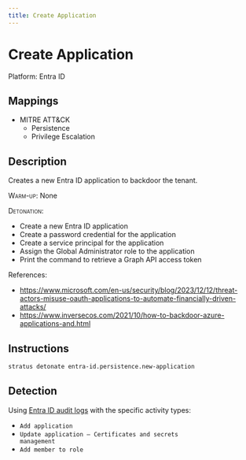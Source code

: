 ```yaml
---
title: Create Application
---
```


# Create Application




Platform: Entra ID

## Mappings

- MITRE ATT&CK
    - Persistence
  - Privilege Escalation



## Description


Creates a new Entra ID application to backdoor the tenant.

<span style="font-variant: small-caps;">Warm-up</span>: None

<span style="font-variant: small-caps;">Detonation</span>:

- Create a new Entra ID application
- Create a password credential for the application
- Create a service principal for the application
- Assign the Global Administrator role to the application
- Print the command to retrieve a Graph API access token

References:

- https://www.microsoft.com/en-us/security/blog/2023/12/12/threat-actors-misuse-oauth-applications-to-automate-financially-driven-attacks/
- https://www.inversecos.com/2021/10/how-to-backdoor-azure-applications-and.html

## Instructions

```bash title="Detonate with Stratus Red Team"
stratus detonate entra-id.persistence.new-application
```
## Detection


Using [Entra ID audit logs](https://learn.microsoft.com/en-us/entra/identity/monitoring-health/concept-audit-logs) with the specific activity types:

- <code>Add application</code>
- <code>Update application – Certificates and secrets management</code>
- <code>Add member to role</code>


